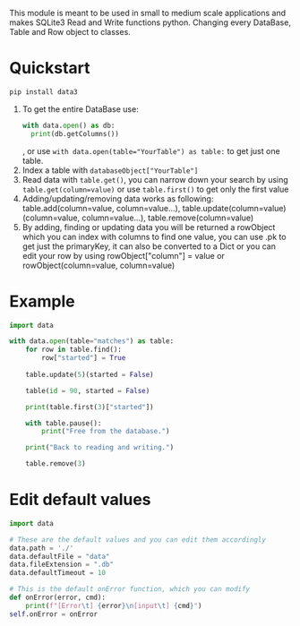 This module is meant to be used in small to medium scale applications and makes SQLite3 Read and Write functions python.
Changing every DataBase, Table and Row object to classes.

# Quickstart
```cmd
pip install data3
```
1. To get the entire DataBase use:
   ```py
   with data.open() as db:
     print(db.getColumns()) 
   ```
   , or use `with data.open(table="YourTable") as table:` to get just one table.
2. Index a table with `databaseObject["YourTable"]`
3. Read data with `table.get()`, you can narrow down your search by using `table.get(column=value)` or use `table.first()` to get only the first value
4. Adding/updating/removing data works as following: table.add(column=value, column=value...), table.update(column=value)(column=value, column=value...), table.remove(column=value)
5. By adding, finding or updating data you will be returned a rowObject which you can index with columns to find one value, you can use .pk to get just the primaryKey, it can also be converted to a Dict or you can edit your row by using rowObject["column"] = value or rowObject(column=value, column=value)

# Example
```py
import data

with data.open(table="matches") as table:
    for row in table.find():
        row["started"] = True
    
    table.update(5)(started = False)

    table(id = 90, started = False)

    print(table.first(3)["started"])

    with table.pause():
        print("Free from the database.")

    print("Back to reading and writing.")

    table.remove(3)
```  

# Edit default values
```py
import data

# These are the default values and you can edit them accordingly
data.path = './'
data.defaultFile = "data"
data.fileExtension = ".db"
data.defaultTimeout = 10

# This is the default onError function, which you can modify
def onError(error, cmd):
    print(f"[Error\t] {error}\n[input\t] {cmd}")
self.onError = onError
```

